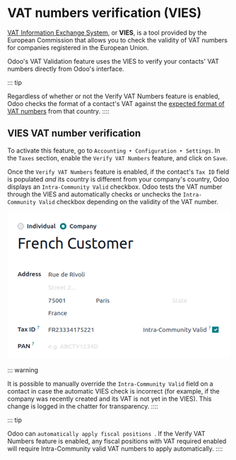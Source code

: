 # VAT numbers verification (VIES)

[VAT Information Exchange
System](https://ec.europa.eu/taxation_customs/vies/#/vat-validation), or
**VIES**, is a tool provided by the European Commission that allows you
to check the validity of VAT numbers for companies registered in the
European Union.

Odoo\'s VAT Validation feature uses the VIES to verify your contacts\'
VAT numbers directly from Odoo\'s interface.

::: tip

Regardless of whether or not the Verify VAT Numbers feature is enabled,
Odoo checks the format of a contact\'s VAT against the [expected format
of VAT numbers](https://en.wikipedia.org/wiki/VAT_identification_number)
from that country.
::::

## VIES VAT number verification

To activate this feature, go to
`Accounting ‣ Configuration ‣ Settings`. In the `Taxes`
section, enable the `Verify VAT Numbers` feature, and click on `Save`.

Once the `Verify VAT Numbers` feature
is enabled, if the contact\'s `Tax ID` field is populated *and* its country is different from
your company\'s country, Odoo displays an
`Intra-Community Valid` checkbox.
Odoo tests the VAT number through the VIES and automatically checks or
unchecks the `Intra-Community Valid`
checkbox depending on the validity of the VAT number.

![Intra-community valid checkbox on the contact record](vat_verification/intra-community-valid.png)

::: warning

It is possible to manually override the
`Intra-Community Valid` field on a
contact in case the automatic VIES check is incorrect (for example, if
the company was recently created and its VAT is not yet in the VIES).
This change is logged in the chatter for transparency.
::::

::: tip

Odoo can
`automatically apply fiscal positions `. If the Verify VAT Numbers feature is enabled, any fiscal
positions with VAT required enabled will require Intra-Community valid
VAT numbers to apply automatically.
::::
